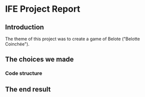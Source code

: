 # IFE Project Report

## Introduction

The theme of this project was to create a game of Belote ("Belotte Coinchée").

## The choices we made



### Code structure



## The end result
